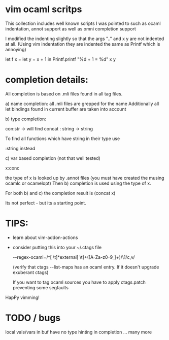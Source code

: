 vim ocaml scritps
====================

This collection includes well known scripts I was pointed to such as ocaml
indentation, annot support as well as omni completion support

I modified the indenting slightly so that the args  ".." and x y are not
indented at all. (Using vim indentation they are indented the same as Printf
which is annoying)

let f x =
  let y = x + 1 in
  Printf.printf
    "%d + 1 = %d"
    x y

completion details:
====================

All completion is based on .mli files found in all tag files.

a) name completion:
  all .mli files are grepped for the name
  Additionally all let bindings found in current buffer are taken into account

b) type completion:

  con:str  -> will find concat : string -> string

  To find all functions which have string in their type use

  :string instead

c) var based completion (not that well tested)

  x:conc

  the type of x is looked up by .annot files (you must have created the musing ocamlc or ocamelopt)
  Then b) completion is used using the type of x.


For both b) and c) the completion result is
(concat x)

Its not perfect - but its a starting point.

TIPS:
====================

* learn about vim-addon-actions

* consider putting this into your ~/.ctags file

  --regex-ocaml=/^[ \t]*external[ \t]+([A-Za-z0-9_]+)/\1/c,v/

  (verify that ctags --list-maps has an ocaml entry. If it doesn't upgrade
  exuberant ctags)
  
  If you want to tag ocaml sources you have to apply ctags.patch preventing some segfaults


HapPy vimming!


TODO / bugs
==================
local vals/vars in buf have no type hinting in completion
... many more
